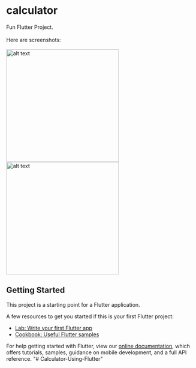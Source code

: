 # calculator

Fun Flutter Project.
<br>
<br>
Here are screenshots:
<br>
<br>
<img src="https://user-images.githubusercontent.com/46238989/154849416-e1bb2b78-e49b-4b81-9670-6b973570f57c.jpg" alt="alt text" width="300">
<img src="https://user-images.githubusercontent.com/46238989/154849417-14674dde-7c7e-44f6-8e1c-3878a8f55955.jpg" alt="alt text" width="300">

## Getting Started

This project is a starting point for a Flutter application.

A few resources to get you started if this is your first Flutter project:

- [Lab: Write your first Flutter app](https://flutter.dev/docs/get-started/codelab)
- [Cookbook: Useful Flutter samples](https://flutter.dev/docs/cookbook)

For help getting started with Flutter, view our
[online documentation](https://flutter.dev/docs), which offers tutorials,
samples, guidance on mobile development, and a full API reference.
"# Calculator-Using-Flutter" 
